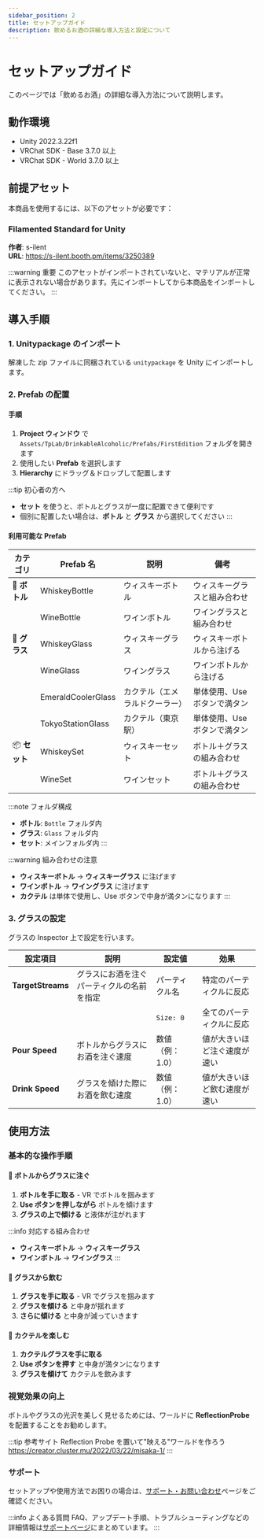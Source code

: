 ```yaml
---
sidebar_position: 2
title: セットアップガイド
description: 飲めるお酒の詳細な導入方法と設定について
---
```


# セットアップガイド

このページでは「飲めるお酒」の詳細な導入方法について説明します。

## 動作環境

- Unity 2022.3.22f1
- VRChat SDK - Base 3.7.0 以上
- VRChat SDK - World 3.7.0 以上

## 前提アセット

本商品を使用するには、以下のアセットが必要です：

### Filamented Standard for Unity

**作者**: s-ilent  
**URL**: https://s-ilent.booth.pm/items/3250389

:::warning 重要
このアセットがインポートされていないと、マテリアルが正常に表示されない場合があります。先にインポートしてから本商品をインポートしてください。
:::

## 導入手順

### 1. Unitypackage のインポート

解凍した zip ファイルに同梱されている `unitypackage` を Unity にインポートします。

### 2. Prefab の配置

#### 手順

1. **Project ウィンドウ** で `Assets/TpLab/DrinkableAlcoholic/Prefabs/FirstEdition` フォルダを開きます
2. 使用したい **Prefab** を選択します
3. **Hierarchy** にドラッグ＆ドロップして配置します

:::tip 初心者の方へ

- **セット** を使うと、ボトルとグラスが一度に配置できて便利です
- 個別に配置したい場合は、**ボトル** と **グラス** から選択してください
  :::

#### 利用可能な Prefab

| カテゴリ      | Prefab 名          | 説明                           | 備考                         |
| ------------- | ------------------ | ------------------------------ | ---------------------------- |
| 🍾 **ボトル** | WhiskeyBottle      | ウィスキーボトル               | ウィスキーグラスと組み合わせ |
|               | WineBottle         | ワインボトル                   | ワイングラスと組み合わせ     |
| 🥃 **グラス** | WhiskeyGlass       | ウィスキーグラス               | ウィスキーボトルから注げる   |
|               | WineGlass          | ワイングラス                   | ワインボトルから注げる       |
|               | EmeraldCoolerGlass | カクテル（エメラルドクーラー） | 単体使用、Use ボタンで満タン |
|               | TokyoStationGlass  | カクテル（東京駅）             | 単体使用、Use ボタンで満タン |
| 📦 **セット** | WhiskeySet         | ウィスキーセット               | ボトル＋グラスの組み合わせ   |
|               | WineSet            | ワインセット                   | ボトル＋グラスの組み合わせ   |

:::note フォルダ構成

- **ボトル**: `Bottle` フォルダ内
- **グラス**: `Glass` フォルダ内
- **セット**: メインフォルダ内
  :::

:::warning 組み合わせの注意

- **ウィスキーボトル** → **ウィスキーグラス** に注げます
- **ワインボトル** → **ワイングラス** に注げます
- **カクテル** は単体で使用し、Use ボタンで中身が満タンになります
  :::

### 3. グラスの設定

グラスの Inspector 上で設定を行います。

| 設定項目          | 説明                                       | 設定値          | 効果                         |
| ----------------- | ------------------------------------------ | --------------- | ---------------------------- |
| **TargetStreams** | グラスにお酒を注ぐパーティクルの名前を指定 | パーティクル名  | 特定のパーティクルに反応     |
|                   |                                            | `Size: 0`       | 全てのパーティクルに反応     |
| **Pour Speed**    | ボトルからグラスにお酒を注ぐ速度           | 数値（例：1.0） | 値が大きいほど注ぐ速度が速い |
| **Drink Speed**   | グラスを傾けた際にお酒を飲む速度           | 数値（例：1.0） | 値が大きいほど飲む速度が速い |

## 使用方法

### 基本的な操作手順

#### 🍾 ボトルからグラスに注ぐ

1. **ボトルを手に取る** - VR でボトルを掴みます
2. **Use ボタンを押しながら** ボトルを傾けます
3. **グラスの上で傾ける** と液体が注がれます

:::info 対応する組み合わせ

- **ウィスキーボトル** → **ウィスキーグラス**
- **ワインボトル** → **ワイングラス**
  :::

#### 🥃 グラスから飲む

1. **グラスを手に取る** - VR でグラスを掴みます
2. **グラスを傾ける** と中身が揺れます
3. **さらに傾ける** と中身が減っていきます

#### 🍹 カクテルを楽しむ

1. **カクテルグラスを手に取る**
2. **Use ボタンを押す** と中身が満タンになります
3. **グラスを傾けて** カクテルを飲みます

### 視覚効果の向上

ボトルやグラスの光沢を美しく見せるためには、ワールドに **ReflectionProbe** を配置することをお勧めします。

:::tip 参考サイト
Reflection Probe を置いて"映える"ワールドを作ろう  
https://creator.cluster.mu/2022/03/22/misaka-1/
:::

### サポート

セットアップや使用方法でお困りの場合は、[サポート・お問い合わせ](./support)ページをご確認ください。

:::info よくある質問
FAQ、アップデート手順、トラブルシューティングなどの詳細情報は[サポートページ](./support)にまとめています。
:::
